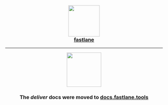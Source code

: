 <h3 align="center">
  <a href="https://docs.fastlane.tools/actions/deliver/">
    <img src="https://raw.githubusercontent.com/fastlane/fastlane/master/fastlane/assets/fastlane.png" width="100" />
    <br />
    fastlane
  </a>
</h3>

------

<p align="center">
  <a href="https://docs.fastlane.tools/actions/deliver/">
    <img src="https://raw.githubusercontent.com/fastlane/fastlane/master/deliver/assets/deliver.png" height="110">
  </a>
</p>

<h3 align="center">The <i>deliver</i> docs were moved to <a href='https://docs.fastlane.tools/actions/deliver/'>docs.fastlane.tools</a></h3>
